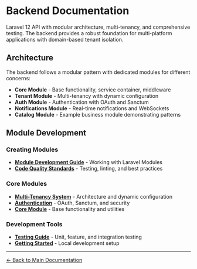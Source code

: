 # Backend Documentation

Laravel 12 API with modular architecture, multi-tenancy, and comprehensive testing. The backend provides a robust foundation for multi-platform applications with domain-based tenant isolation.

## Architecture

The backend follows a modular pattern with dedicated modules for different concerns:

- **Core Module** - Base functionality, service container, middleware
- **Tenant Module** - Multi-tenancy with dynamic configuration
- **Auth Module** - Authentication with OAuth and Sanctum
- **Notifications Module** - Real-time notifications and WebSockets
- **Catalog Module** - Example business module demonstrating patterns

## Module Development

### Creating Modules
- **[Module Development Guide](./module-development.md)** - Working with Laravel Modules
- **[Code Quality Standards](./code-quality.md)** - Testing, linting, and best practices

### Core Modules
- **[Multi-Tenancy System](./tenant-module.md)** - Architecture and dynamic configuration
- **[Authentication](./auth-module.md)** - OAuth, Sanctum, and security
- **[Core Module](./core-module.md)** - Base functionality and utilities

### Development Tools
- **[Testing Guide](./testing.md)** - Unit, feature, and integration testing
- **[Getting Started](./getting-started.md)** - Local development setup

---

[← Back to Main Documentation](../README.md)
